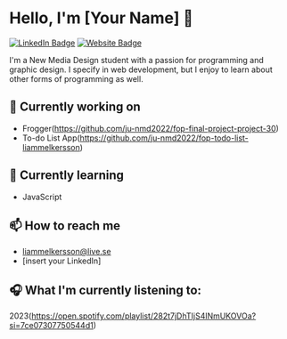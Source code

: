 # Hello, I'm [Your Name] 👋

[![LinkedIn Badge](https://img.shields.io/badge/-YourName-blue?style=flat&logo=Linkedin&logoColor=white&link=https://www.linkedin.com/in/YourName/)](https://www.linkedin.com/in/liam-melkersson-a6a863268/)
[![Website Badge](https://img.shields.io/badge/-YourWebsite-orange?style=flat&logo=Firefox&logoColor=white&link=https://YourWebsite.com)](https://ju-nmd2022.github.io/wuid-portfolio-liammelkersson/index.html)

I'm a New Media Design student with a passion for programming and graphic design. I specify in web development, but I enjoy to learn about other forms of programming as well.

## 🔭 Currently working on

- Frogger(https://github.com/ju-nmd2022/fop-final-project-project-30)
- To-do List App(https://github.com/ju-nmd2022/fop-todo-list-liammelkersson)

## 🌱 Currently learning

- JavaScript

## 📫 How to reach me

- liammelkersson@live.se
- [insert your LinkedIn]

## 🎧 What I'm currently listening to:

2023(https://open.spotify.com/playlist/282t7jDhTIjS4lNmUKOVOa?si=7ce07307750544d1)
